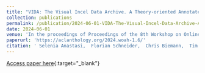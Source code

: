 ```yaml
---
title: "VIDA: The Visual Incel Data Archive. A Theory-oriented Annotated Dataset To Enhance Hate Detection Through Visual Culture"
collection: publications
permalink: /publication/2024-06-01-VIDA-The-Visual-Incel-Data-Archive-A-Theory-oriented-Annotated-Dataset-To-Enhance-Hate-Detection-Through-Visual-Culture
date: 2024-06-01
venue: 'In the proceedings of Proceedings of the 8th Workshop on Online Abuse and Harms (WOAH 2024)'
paperurl: 'https://aclanthology.org/2024.woah-1.6/'
citation: ' Selenia Anastasi,  Florian Schneider,  Chris Biemann,  Tim Fischer, &quot;VIDA: The Visual Incel Data Archive. A Theory-oriented Annotated Dataset To Enhance Hate Detection Through Visual Culture.&quot; In the proceedings of Proceedings of the 8th Workshop on Online Abuse and Harms (WOAH 2024), 2024.'
---
```

[Access paper here](https://aclanthology.org/2024.woah-1.6/){:target="_blank"}
